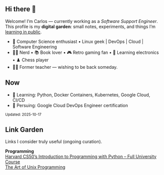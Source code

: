 ## Hi there 👋

Welcome! I’m Carlos — currently working as a *Software Support Engineer*.\
This profile is my **digital garden**: small notes, experiments, and things I’m [learning in public](https://www.swyx.io/learn-in-public).

- 🐧 Computer Science enthusiast • Linux geek | DevOps | Cloud | Software Engineering
- 🖖🏻 Nerd • 📚 Book lover • 🎮 Retro gaming fan • 🔧 Learning electronics • ♟️ Chess player
- 👨‍🏫 Former teacher — wishing to be back someday.

## Now
- 🌱 Learning: Python, Docker Containers, Kubernetes, Google Cloud, CI/CD
- 🎯 Persuing: Google Cloud DevOps Engineer certification

<sub>Updated: 2025-10-17</sub>

## Link Garden
Links I consider truly useful (ongoing curation).

<b>Programming</b>\
[Harvard CS50’s Introduction to Programming with Python – Full University Course](https://www.youtube.com/watch?v=nLRL_NcnK-4)  
[The Art of Unix Programming](http://www.catb.org/esr/writings/taoup/html/)
